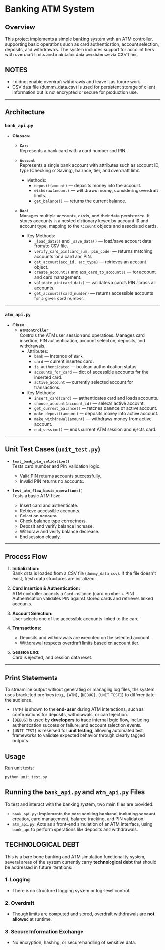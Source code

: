 # Banking ATM System

## Overview

This project implements a simple banking system with an ATM controller, supporting basic operations such as card authentication, account selection, deposits, and withdrawals. The system includes support for account tiers with overdraft limits and maintains data persistence via CSV files.


## NOTES 
- I didnot enable overdraft withdrawls and leave it as future work.
- CSV data file (dummy_data.csv) is used for persistent storage of client information but is not encrypted or secure for production use.
---

## Architecture

### `bank_api.py`

- **Classes:**
  - **`Card`**  
    Represents a bank card with a card number and PIN.
  
  - **`Account`**  
    Represents a single bank account with attributes such as account ID, type (Checking or Saving), balance, tier, and overdraft limit.  
    - Methods:  
      - `deposit(amount)` — deposits money into the account.  
      - `withdraw(amount)` — withdraws money, considering overdraft limits.  
      - `get_balance()` — returns the current balance.
  
  - **`Bank`**  
    Manages multiple accounts, cards, and their data persistence. It stores accounts in a nested dictionary keyed by account ID and account type, mapping to the `Account` objects and associated cards.  
    - Key Methods:  
      - `_load_data()` and `_save_data()` — load/save account data from/to CSV file.  
      - `verify_card_pin(card_num, pin_code)` — returns matching accounts for a card and PIN.  
      - `get_account(acc_id, acc_type)` — retrieves an account object.  
      - `create_account()` and `add_card_to_account()` — for account and card management.  
      - `validate_pin(card_data)` — validates a card’s PIN across all accounts.  
      - `get_accounts(card_number)` — returns accessible accounts for a given card number.

---

### `atm_api.py`

- **Class:**
  - **`ATMController`**  
    Controls the ATM user session and operations. Manages card insertion, PIN authentication, account selection, deposits, and withdrawals.  
    - Attributes:  
      - `bank` — instance of `Bank`.  
      - `card` — current inserted card.  
      - `is_authenticated` — boolean authentication status.  
      - `accounts_for_card` — dict of accessible accounts for the inserted card.  
      - `active_account` — currently selected account for transactions.  
    - Key Methods:  
      - `insert_card(card)` — authenticates card and loads accounts.  
      - `choose_account(account_id)` — selects active account.  
      - `get_current_balance()` — fetches balance of active account.  
      - `make_deposit(amount)` — deposits money into active account.  
      - `make_withdrawal(amount)` — withdraws money from active account.  
      - `end_session()` — ends current ATM session and ejects card.

---

## Unit Test Cases (`unit_test.py`)

- **`test_bank_pin_validation()`**  
  Tests card number and PIN validation logic.  
  - Valid PIN returns accounts successfully.  
  - Invalid PIN returns no accounts.

- **`test_atm_flow_basic_operations()`**  
  Tests a basic ATM flow:  
  - Insert card and authenticate.  
  - Retrieve accessible accounts.  
  - Select an account.  
  - Check balance type correctness.  
  - Deposit and verify balance increase.  
  - Withdraw and verify balance decrease.  
  - End session cleanly.

---

## Process Flow

1. **Initialization:**  
   Bank data is loaded from a CSV file (`dummy_data.csv`). If the file doesn't exist, fresh data structures are initialized.

2. **Card Insertion & Authentication:**  
   ATM controller accepts a `Card` instance (card number + PIN).  
   Authentication validates PIN against stored cards and retrieves linked accounts.

3. **Account Selection:**  
   User selects one of the accessible accounts linked to the card.

4. **Transactions:**  
   - Deposits and withdrawals are executed on the selected account.  
   - Withdrawal respects overdraft limits based on account tier.

5. **Session End:**  
   Card is ejected, and session data reset.

---

## Print Statements

To streamline output without generating or managing log files, the system uses bracketed prefixes (e.g., `[ATM]`, `[DEBUG]`, `[UNIT-TEST]`) to differentiate the audience.

- `[ATM]` is shown to the **end-user** during ATM interactions, such as confirmations for deposits, withdrawals, or card ejection.
- `[DEBUG]` is used by **developers** to trace internal logic flow, including authentication success or failure, and account selection events.
- `[UNIT-TEST]` is reserved for **unit testing**, allowing automated test frameworks to validate expected behavior through clearly tagged outputs.

## Usage

Run unit tests:

```bash
python unit_test.py

```

## Running the `bank_api.py` and `atm_api.py` Files

To test and interact with the banking system, two main files are provided:

- `bank_api.py`: Implements the core banking backend, including account creation, card management, balance tracking, and PIN validation.
- `atm_api.py`: Acts as a front-end simulation of an ATM interface, using `bank_api` to perform operations like deposits and withdrawals.


## TECHNOLOGICAL DEBT

This is a bare bone banking and ATM simulation functionality system, several areas of the system currently carry **technological debt** that should be addressed in future iterations:

### 1. Logging
- There is no structured logging system or log-level control.

### 2. Overdraft
- Though limits are computed and stored, overdraft withdrawals are **not allowed** at runtime.

### 3. Secure Information Exchange
- No encryption, hashing, or secure handling of sensitive data.
